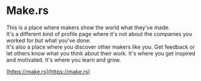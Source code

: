 # Make.rs

This is a place where makers show the world what they've made.  
It's a different kind of profile page where it's not about the companies you worked for but what you've done.  
It's also a place where you discover other makers like you. Get feedback or let others know what you think about their work.
It's where you get inspired and motivated.
It's where you learn and grow.

[https://make.rs](https://make.rs)
